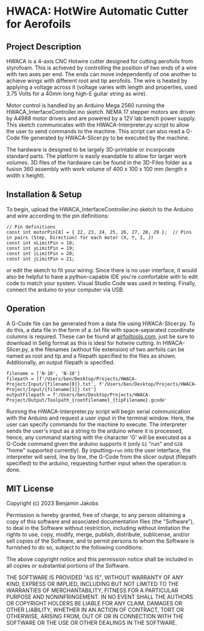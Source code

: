 # HWACA: HotWire Automatic Cutter for Aerofoils

## Project Description
HWACA is a 4-axis CNC Hotwire cutter designed for cutting aerofoils from styrofoam. This is achieved by controlling the position of two ends of a wire with two axes per end. The ends can move independently of one another to achieve wings with different root and tip aerofoils. The wire is heated by applying a voltage across it (voltage varies with length and properties, used 3.75 Volts for a 40mm long high-E guitar string as wire).

Motor control is handled by an Arduino Mega 2560 running the HWACA_InterfaceController.ino sketch. NEMA 17 stepper motors are driven by A4988 motor drivers and are powered by a 12V lab bench power supply. This sketch communicates with the HWACA-Interpreter.py script to allow the user to send commands to the machine. This script can also read a G-Code file generated by HWACA-Slicer.py to be executed by the machine.

The hardware is designed to be largely 3D-printable or incorporate standard parts. The platform is easily exandable to allow for larger work volumes. 3D files of the hardware can be found in the 3D-Files folder as a fusion 360 assembly with work volume of 400 x 100 x 100 mm (length x width x height).

## Installation & Setup
To begin, upload the HWACA_InterfaceController.ino sketch to the Arduino and wire according to the pin definitions:
```
// Pin definitions
const int motorPin[8] = { 22, 23, 24, 25, 26, 27, 28, 29 };  // Pins in pairs (Step, Direction) for each motor (X, Y, I, J)
const int xLimitPin = 18;
const int yLimitPin = 19;
const int iLimitPin = 20;
const int jLimitPin = 21;
```
or edit the sketch to fit your wiring. Since there is no user interface, it would also be helpful to have a python-capable IDE you're comfortable with to edit code to match your system. Visual Studio Code was used in testing. Finally, connect the arduino to your computer via USB.

## Operation
A G-Code file can be generated from a data file using HWACA-Slicer.py. To do this, a data file in the form of a .txt file with space-separated coordinate columns is required. These can be found at [airfoiltools.com](http://airfoiltools.com), just be sure to download in Selig format as this is ideal for hotwire cutting. In HWACA-Slicer.py, a the filenames (without file extension) of two aerfoils can be named as root and tip and a filepath specified to the files as shown. Additionally, an output filepath is specified.
```
filename = ['N-10', 'N-10']
filepath = [f'/Users/ben/Desktop/Projects/HWACA-Project/Input/{filename[0]}.txt', f'/Users/ben/Desktop/Projects/HWACA-Project/Input/{filename[1]}.txt']
outputFilepath = f'/Users/ben/Desktop/Projects/HWACA-Project/Output/Toolpath_{rootFilename}_{tipFilename}.gcode'
```
Running the HWACA-Interpreter.py script will begin serial communication with the Arduino and request a user input in the terminal window. Here, the user can specify commands for the machine to execute. The interpreter sends the user's input as a string to the arduino where it is processed, hence, any command starting with the character 'G' will be executed as a G-Code command given the arduino supports it (only `G1` "run" and `G28` "home" supported currently). By inputting`>run` into the user interface, the interpreter will send, line by line, the G-Code from the slicer output (filepath specified) to the arduino, requesting further input when the operation is done.

## MIT License
Copyright (c) 2023 Benjamin Jakobs

Permission is hereby granted, free of charge, to any person obtaining a copy
of this software and associated documentation files (the "Software"), to deal
in the Software without restriction, including without limitation the rights
to use, copy, modify, merge, publish, distribute, sublicense, and/or sell
copies of the Software, and to permit persons to whom the Software is
furnished to do so, subject to the following conditions:

The above copyright notice and this permission notice shall be included in all
copies or substantial portions of the Software.

THE SOFTWARE IS PROVIDED "AS IS", WITHOUT WARRANTY OF ANY KIND, EXPRESS OR
IMPLIED, INCLUDING BUT NOT LIMITED TO THE WARRANTIES OF MERCHANTABILITY,
FITNESS FOR A PARTICULAR PURPOSE AND NONINFRINGEMENT. IN NO EVENT SHALL THE
AUTHORS OR COPYRIGHT HOLDERS BE LIABLE FOR ANY CLAIM, DAMAGES OR OTHER
LIABILITY, WHETHER IN AN ACTION OF CONTRACT, TORT OR OTHERWISE, ARISING FROM,
OUT OF OR IN CONNECTION WITH THE SOFTWARE OR THE USE OR OTHER DEALINGS IN THE
SOFTWARE.
